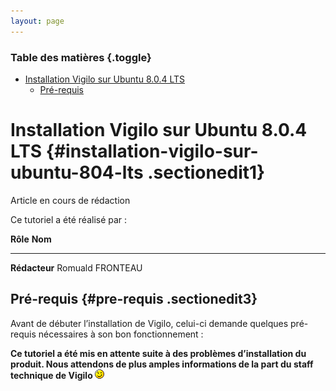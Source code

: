 ```yaml
---
layout: page
---
```


### Table des matières {.toggle}

-   [Installation Vigilo sur Ubuntu 8.0.4
    LTS](vigilo-ubuntu-install.html#installation-vigilo-sur-ubuntu-804-lts)
    -   [Pré-requis](vigilo-ubuntu-install.html#pre-requis)

Installation Vigilo sur Ubuntu 8.0.4 LTS {#installation-vigilo-sur-ubuntu-804-lts .sectionedit1}
========================================

Article en cours de rédaction

Ce tutoriel a été réalisé par :

  **Rôle**        **Nom**
  --------------- ------------------
  **Rédacteur**   Romuald FRONTEAU

Pré-requis {#pre-requis .sectionedit3}
----------

Avant de débuter l’installation de Vigilo, celui-ci demande quelques
pré-requis nécessaires à son bon fonctionnement :

**Ce tutoriel a été mis en attente suite à des problèmes d’installation
du produit. Nous attendons de plus amples informations de la part du
staff technique de Vigilo
![;-)](../../../lib/images/smileys/icon_wink.gif)**
